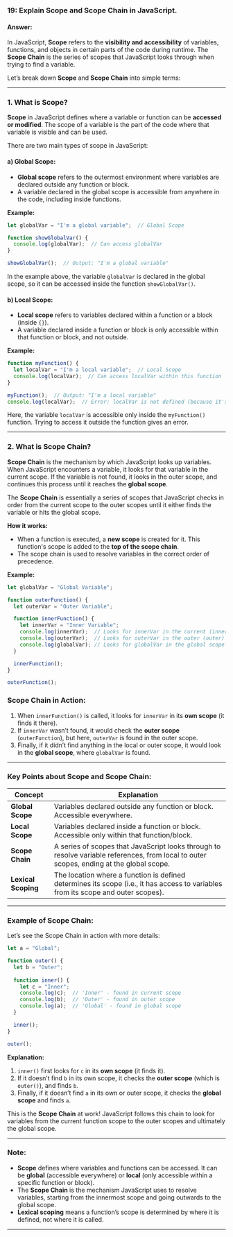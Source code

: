 ### **19: Explain Scope and Scope Chain in JavaScript.**

#### **Answer:**

In JavaScript, **Scope** refers to the **visibility and accessibility** of variables, functions, and objects in certain parts of the code during runtime. The **Scope Chain** is the series of scopes that JavaScript looks through when trying to find a variable.

Let’s break down **Scope** and **Scope Chain** into simple terms:

---

### **1. What is Scope?**

**Scope** in JavaScript defines where a variable or function can be **accessed or modified**. The scope of a variable is the part of the code where that variable is visible and can be used.

There are two main types of scope in JavaScript:

#### **a) Global Scope:**
- **Global scope** refers to the outermost environment where variables are declared outside any function or block.
- A variable declared in the global scope is accessible from anywhere in the code, including inside functions.

**Example:**
```javascript
let globalVar = "I'm a global variable";  // Global Scope

function showGlobalVar() {
  console.log(globalVar);  // Can access globalVar
}

showGlobalVar();  // Output: "I'm a global variable"
```

In the example above, the variable `globalVar` is declared in the global scope, so it can be accessed inside the function `showGlobalVar()`.

#### **b) Local Scope:**
- **Local scope** refers to variables declared within a function or a block (inside `{}`).
- A variable declared inside a function or block is only accessible within that function or block, and not outside.

**Example:**
```javascript
function myFunction() {
  let localVar = "I'm a local variable";  // Local Scope
  console.log(localVar);  // Can access localVar within this function
}

myFunction();  // Output: "I'm a local variable"
console.log(localVar);  // Error: localVar is not defined (because it's not accessible outside the function)
```

Here, the variable `localVar` is accessible only inside the `myFunction()` function. Trying to access it outside the function gives an error.

---

### **2. What is Scope Chain?**

**Scope Chain** is the mechanism by which JavaScript looks up variables. When JavaScript encounters a variable, it looks for that variable in the current scope. If the variable is not found, it looks in the outer scope, and continues this process until it reaches the **global scope**.

The **Scope Chain** is essentially a series of scopes that JavaScript checks in order from the current scope to the outer scopes until it either finds the variable or hits the global scope.

**How it works:**
- When a function is executed, a **new scope** is created for it. This function's scope is added to the **top of the scope chain**.
- The scope chain is used to resolve variables in the correct order of precedence.

**Example:**
```javascript
let globalVar = "Global Variable";

function outerFunction() {
  let outerVar = "Outer Variable";

  function innerFunction() {
    let innerVar = "Inner Variable";
    console.log(innerVar);  // Looks for innerVar in the current (inner) scope
    console.log(outerVar);  // Looks for outerVar in the outer (outer) scope
    console.log(globalVar); // Looks for globalVar in the global scope
  }

  innerFunction();
}

outerFunction();
```

### **Scope Chain in Action:**

1. When `innerFunction()` is called, it looks for `innerVar` in its **own scope** (it finds it there).
2. If `innerVar` wasn’t found, it would check the **outer scope** (`outerFunction`), but here, `outerVar` is found in the outer scope.
3. Finally, if it didn’t find anything in the local or outer scope, it would look in the **global scope**, where `globalVar` is found.

---

### **Key Points about Scope and Scope Chain:**

| **Concept**          | **Explanation**                                                    |
|----------------------|--------------------------------------------------------------------|
| **Global Scope**      | Variables declared outside any function or block. Accessible everywhere. |
| **Local Scope**       | Variables declared inside a function or block. Accessible only within that function/block. |
| **Scope Chain**       | A series of scopes that JavaScript looks through to resolve variable references, from local to outer scopes, ending at the global scope. |
| **Lexical Scoping**   | The location where a function is defined determines its scope (i.e., it has access to variables from its scope and outer scopes). |

---

### **Example of Scope Chain:**

Let’s see the Scope Chain in action with more details:

```javascript
let a = "Global";

function outer() {
  let b = "Outer";
  
  function inner() {
    let c = "Inner";
    console.log(c);  // 'Inner' - found in current scope
    console.log(b);  // 'Outer' - found in outer scope
    console.log(a);  // 'Global' - found in global scope
  }

  inner();
}

outer();
```

**Explanation:**
1. `inner()` first looks for `c` in its **own scope** (it finds it).
2. If it doesn’t find `b` in its own scope, it checks the **outer scope** (which is `outer()`), and finds `b`.
3. Finally, if it doesn’t find `a` in its own or outer scope, it checks the **global scope** and finds `a`.

This is the **Scope Chain** at work! JavaScript follows this chain to look for variables from the current function scope to the outer scopes and ultimately the global scope.

---

### **Note:**

- **Scope** defines where variables and functions can be accessed. It can be **global** (accessible everywhere) or **local** (only accessible within a specific function or block).
- The **Scope Chain** is the mechanism JavaScript uses to resolve variables, starting from the innermost scope and going outwards to the global scope.
- **Lexical scoping** means a function’s scope is determined by where it is defined, not where it is called.

---

